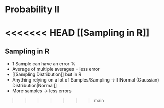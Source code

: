 # Probability II
<<<<<<< HEAD
[[Sampling in R]]
=======
## Sampling in R
- 1 Sample can have an error %
- Average of multiple averages = less error
- [[Sampling Distribution]] but in R
- Anything relying on a lot of Samples/Sampling -> [[Normal (Gaussian) Distribution|Normal]]
-  More samples -> less errors
 
>>>>>>> main
